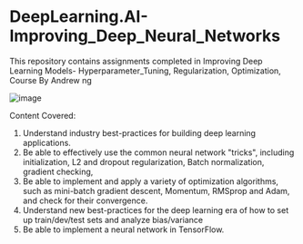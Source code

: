 # DeepLearning.AI-Improving_Deep_Neural_Networks
This repository contains assignments completed in Improving Deep Learning Models- Hyperparameter_Tuning, Regularization, Optimization, Course By Andrew ng 

![image](https://user-images.githubusercontent.com/73512374/191227981-179228af-3774-401f-b229-22ee73f79758.png)



Content Covered:
1. Understand industry best-practices for building deep learning applications.
2. Be able to effectively use the common neural network "tricks", including initialization, L2 and dropout regularization, Batch normalization, gradient checking,
3. Be able to implement and apply a variety of optimization algorithms, such as mini-batch gradient descent, Momentum, RMSprop and Adam, and check for their convergence.
4. Understand new best-practices for the deep learning era of how to set up train/dev/test sets and analyze bias/variance
5. Be able to implement a neural network in TensorFlow.
